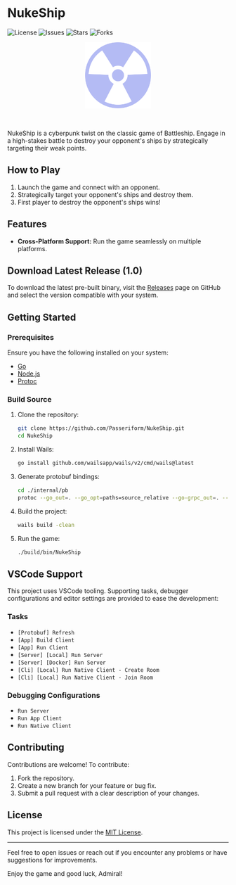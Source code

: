 # NukeShip

![License](https://img.shields.io/github/license/Passeriform/NukeShip)
![Issues](https://img.shields.io/github/issues/Passeriform/NukeShip)
![Stars](https://img.shields.io/github/stars/Passeriform/NukeShip)
![Forks](https://img.shields.io/github/forks/Passeriform/NukeShip)

<div align="center">
  <img src="./pkg/client/frontend/src/assets/radioactive.svg" alt="Radioactive Icon" width="150"/>
</div>

&nbsp;&nbsp;&nbsp;&nbsp;

NukeShip is a cyberpunk twist on the classic game of Battleship. Engage in a high-stakes battle to destroy your opponent's ships by strategically targeting their weak points.

## How to Play

1. Launch the game and connect with an opponent.
2. Strategically target your opponent's ships and destroy them.
3. First player to destroy the opponent's ships wins!

## Features

- **Cross-Platform Support:** Run the game seamlessly on multiple platforms.

## Download Latest Release (1.0)

To download the latest pre-built binary, visit the [Releases](https://github.com/Passeriform/NukeShip/releases) page on GitHub and select the version compatible with your system.

## Getting Started

### Prerequisites

Ensure you have the following installed on your system:

- [Go](https://go.dev/doc/install)
- [Node.js](https://nodejs.org/en/download)
- [Protoc](https://grpc.io/docs/protoc-installation/)

### Build Source

1. Clone the repository:

    ```bash
    git clone https://github.com/Passeriform/NukeShip.git
    cd NukeShip
    ```

2. Install Wails:

    ```bash
    go install github.com/wailsapp/wails/v2/cmd/wails@latest
    ```

3. Generate protobuf bindings:

    ```bash
    cd ./internal/pb
    protoc --go_out=. --go_opt=paths=source_relative --go-grpc_out=. --go-grpc_opt=paths=source_relative --proto_path=. ./room.proto"
    ```

4. Build the project:

    ```bash
    wails build -clean
    ```

5. Run the game:

    ```bash
    ./build/bin/NukeShip
    ```

## VSCode Support

This project uses VSCode tooling. Supporting tasks, debugger configurations and editor settings are provided to ease the development:

### Tasks

- `[Protobuf] Refresh`
- `[App] Build Client`
- `[App] Run Client`
- `[Server] [Local] Run Server`
- `[Server] [Docker] Run Server`
- `[Cli] [Local] Run Native Client - Create Room`
- `[Cli] [Local] Run Native Client - Join Room`

### Debugging Configurations

- `Run Server`
- `Run App Client`
- `Run Native Client`

## Contributing

Contributions are welcome! To contribute:

1. Fork the repository.
2. Create a new branch for your feature or bug fix.
3. Submit a pull request with a clear description of your changes.

## License

This project is licensed under the [MIT License](LICENSE).

---

Feel free to open issues or reach out if you encounter any problems or have suggestions for improvements.

Enjoy the game and good luck, Admiral!
